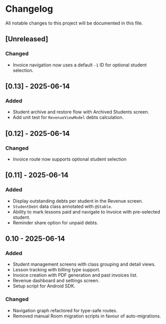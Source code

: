 # Changelog

All notable changes to this project will be documented in this file.

## [Unreleased]
### Changed
- Invoice navigation now uses a default `-1` ID for optional student selection.

## [0.13] - 2025-06-14
### Added
- Student archive and restore flow with Archived Students screen.
- Add unit test for `RevenueViewModel` debts calculation.

## [0.12] - 2025-06-14
### Changed
- Invoice route now supports optional student selection

## [0.11] - 2025-06-14
### Added
- Display outstanding debts per student in the Revenue screen.
- `StudentDebt` data class annotated with `@Stable`.
- Ability to mark lessons paid and navigate to Invoice with pre-selected student.
- Reminder share option for unpaid debts.

## 0.10 - 2025-06-14
### Added
- Student management screens with class grouping and detail views.
- Lesson tracking with billing type support.
- Invoice creation with PDF generation and past invoices list.
- Revenue dashboard and settings screen.
- Setup script for Android SDK.

### Changed
- Navigation graph refactored for type-safe routes.
- Removed manual Room migration scripts in favour of auto-migrations.
